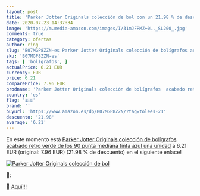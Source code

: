 ```yaml
---
layout: post
title: 'Parker Jotter Originals colección de bol con un 21.98 % de descuento'
date: 2020-07-23 14:37:34
image: 'https://m.media-amazon.com/images/I/31mJFPMZ+0L._SL200_.jpg'
comments: true
category: ofertas
author: ring
slug: 'B07MGP8ZZN-es Parker Jotter Originals colección de bolígrafos acabado...'
sku: 'B07MGP8ZZN-es'
tags: [ 'bolígrafos', ]
actualPrice: 6.21 EUR
currency: EUR
price: 6.21
comparePrice: 7.96 EUR
prodname: 'Parker Jotter Originals colección de bolígrafos  acabado retro verde de los 90  punta mediana  tinta azul  una unidad'
country: 'es'
flag: '🇪🇸'
brand: ''
buyurl: 'https://www.amazon.es/dp/B07MGP8ZZN/?tag=tolees-21'
descuento: '21.98'
average: '6.21'
---
```


En este momento está [Parker Jotter Originals colección de bolígrafos  acabado retro verde de los 90  punta mediana  tinta azul  una unidad](https://www.amazon.es/dp/B07MGP8ZZN/?tag=tolees-21) a 6.21 EUR (original: 7.96 EUR) (21.98 %  de descuento) en el siguiente enlace!

[![Parker Jotter Originals colección de bol](https://m.media-amazon.com/images/I/31mJFPMZ+0L._SL200_.jpg)](https://www.amazon.es/dp/B07MGP8ZZN/?tag=tolees-21)

🔎:


[🛒 Aquí!!!](https://www.amazon.es/dp/B07MGP8ZZN/?tag=tolees-21)
